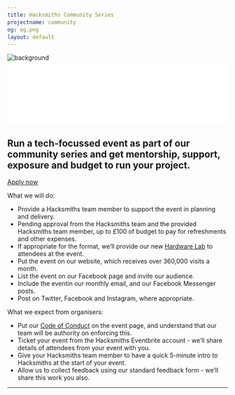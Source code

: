```yaml
---
title: Hacksmiths Community Series
projectname: community
og: og.png
layout: default
---
```


<section class="cover imagebg height-auto text-center project-hero">
  <div class="background-image-holder background--bottom">
    <img alt="background" src="/assets/img/projects/{{page.projectname}}/hero.jpg">
  </div>
  <div class="container pos-vertical-center">
    <div class="row">
      <div class="col-sm-9 col-md-8 expand">
        <img src="/assets/img/community-white.svg" alt="{{page.title}} Logo">
        <h2>Run a tech-focussed event as part of our community series and get mentorship, support, exposure and budget to run your project.</h2>
        <a class="btn type--uppercase btn--primary" href="https://goo.gl/forms/fRDvzCKb2hGO3gMt2">Apply now</a>
      </div>
    </div>
  </div>
</section>

<div class="main-content container">
  <div class="inner">
    <p>What we will do:</p>
    <ul class="bullets">
      <li>Provide a Hacksmiths team member to support the event in planning and delivery.</li>
      <li>Pending approval from the Hacksmiths team and the provided Hacksmiths team member, up to £100 of budget to pay for refreshments
        and other expenses.</li>
      <li>If appropriate for the format, we’ll provide our new
        <a href="/hardware">Hardware Lab</a> to attendees at the event.</li>
      <li>Put the event on our website, which receives over 360,000 visits a month.</li>
      <li>List the event on our Facebook page and invite our audience.</li>
      <li>Include the eventin our monthly email, and our Facebook Messenger posts.</li>
      <li>Post on Twitter, Facebook and Instagram, where appropriate.</li>
    </ul>
    <p>What we expect from organisers:</p>
    <ul class="bullets">
      <li>Put our
        <a href="/conduct">Code of Conduct</a> on the event page, and understand that our team will be authority on enforcing this.</li>
      <li>Ticket your event from the Hacksmiths Eventbrite account - we’ll share details of attendees from your event with you.</li>
      <li>Give your Hacksmiths team member to have a quick 5-minute intro to Hacksmiths at the start of your event.</li>
      <li>Allow us to collect feedback using our standard feedback form - we’ll share this work you also.</li>
    </ul>
  </div>
</div>

<hr>